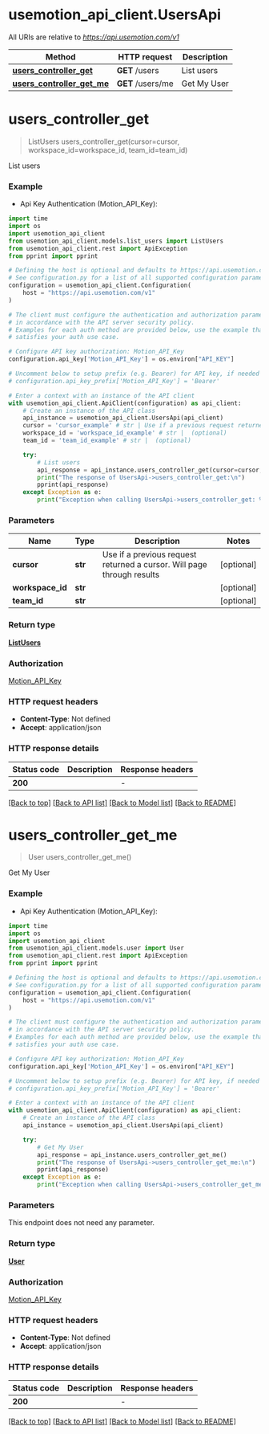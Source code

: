 # usemotion_api_client.UsersApi

All URIs are relative to *https://api.usemotion.com/v1*

Method | HTTP request | Description
------------- | ------------- | -------------
[**users_controller_get**](UsersApi.md#users_controller_get) | **GET** /users | List users
[**users_controller_get_me**](UsersApi.md#users_controller_get_me) | **GET** /users/me | Get My User


# **users_controller_get**
> ListUsers users_controller_get(cursor=cursor, workspace_id=workspace_id, team_id=team_id)

List users

### Example

* Api Key Authentication (Motion_API_Key):

```python
import time
import os
import usemotion_api_client
from usemotion_api_client.models.list_users import ListUsers
from usemotion_api_client.rest import ApiException
from pprint import pprint

# Defining the host is optional and defaults to https://api.usemotion.com/v1
# See configuration.py for a list of all supported configuration parameters.
configuration = usemotion_api_client.Configuration(
    host = "https://api.usemotion.com/v1"
)

# The client must configure the authentication and authorization parameters
# in accordance with the API server security policy.
# Examples for each auth method are provided below, use the example that
# satisfies your auth use case.

# Configure API key authorization: Motion_API_Key
configuration.api_key['Motion_API_Key'] = os.environ["API_KEY"]

# Uncomment below to setup prefix (e.g. Bearer) for API key, if needed
# configuration.api_key_prefix['Motion_API_Key'] = 'Bearer'

# Enter a context with an instance of the API client
with usemotion_api_client.ApiClient(configuration) as api_client:
    # Create an instance of the API class
    api_instance = usemotion_api_client.UsersApi(api_client)
    cursor = 'cursor_example' # str | Use if a previous request returned a cursor. Will page through results (optional)
    workspace_id = 'workspace_id_example' # str |  (optional)
    team_id = 'team_id_example' # str |  (optional)

    try:
        # List users
        api_response = api_instance.users_controller_get(cursor=cursor, workspace_id=workspace_id, team_id=team_id)
        print("The response of UsersApi->users_controller_get:\n")
        pprint(api_response)
    except Exception as e:
        print("Exception when calling UsersApi->users_controller_get: %s\n" % e)
```



### Parameters


Name | Type | Description  | Notes
------------- | ------------- | ------------- | -------------
 **cursor** | **str**| Use if a previous request returned a cursor. Will page through results | [optional] 
 **workspace_id** | **str**|  | [optional] 
 **team_id** | **str**|  | [optional] 

### Return type

[**ListUsers**](ListUsers.md)

### Authorization

[Motion_API_Key](../README.md#Motion_API_Key)

### HTTP request headers

 - **Content-Type**: Not defined
 - **Accept**: application/json

### HTTP response details

| Status code | Description | Response headers |
|-------------|-------------|------------------|
**200** |  |  -  |

[[Back to top]](#) [[Back to API list]](../README.md#documentation-for-api-endpoints) [[Back to Model list]](../README.md#documentation-for-models) [[Back to README]](../README.md)

# **users_controller_get_me**
> User users_controller_get_me()

Get My User

### Example

* Api Key Authentication (Motion_API_Key):

```python
import time
import os
import usemotion_api_client
from usemotion_api_client.models.user import User
from usemotion_api_client.rest import ApiException
from pprint import pprint

# Defining the host is optional and defaults to https://api.usemotion.com/v1
# See configuration.py for a list of all supported configuration parameters.
configuration = usemotion_api_client.Configuration(
    host = "https://api.usemotion.com/v1"
)

# The client must configure the authentication and authorization parameters
# in accordance with the API server security policy.
# Examples for each auth method are provided below, use the example that
# satisfies your auth use case.

# Configure API key authorization: Motion_API_Key
configuration.api_key['Motion_API_Key'] = os.environ["API_KEY"]

# Uncomment below to setup prefix (e.g. Bearer) for API key, if needed
# configuration.api_key_prefix['Motion_API_Key'] = 'Bearer'

# Enter a context with an instance of the API client
with usemotion_api_client.ApiClient(configuration) as api_client:
    # Create an instance of the API class
    api_instance = usemotion_api_client.UsersApi(api_client)

    try:
        # Get My User
        api_response = api_instance.users_controller_get_me()
        print("The response of UsersApi->users_controller_get_me:\n")
        pprint(api_response)
    except Exception as e:
        print("Exception when calling UsersApi->users_controller_get_me: %s\n" % e)
```



### Parameters

This endpoint does not need any parameter.

### Return type

[**User**](User.md)

### Authorization

[Motion_API_Key](../README.md#Motion_API_Key)

### HTTP request headers

 - **Content-Type**: Not defined
 - **Accept**: application/json

### HTTP response details

| Status code | Description | Response headers |
|-------------|-------------|------------------|
**200** |  |  -  |

[[Back to top]](#) [[Back to API list]](../README.md#documentation-for-api-endpoints) [[Back to Model list]](../README.md#documentation-for-models) [[Back to README]](../README.md)

